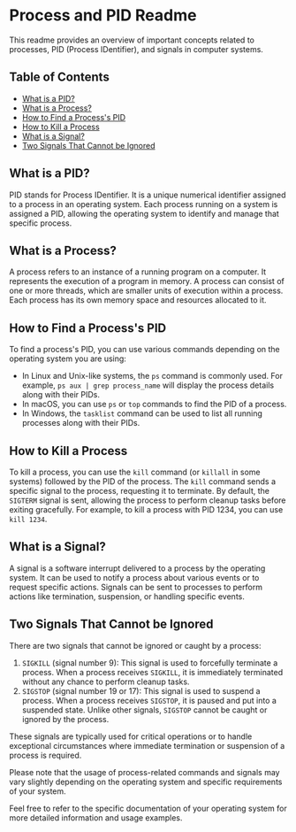 
# Process and PID Readme

This readme provides an overview of important concepts related to processes, PID (Process IDentifier), and signals in computer systems.

## Table of Contents
- [What is a PID?](#what-is-a-pid)
- [What is a Process?](#what-is-a-process)
- [How to Find a Process's PID](#how-to-find-a-processs-pid)
- [How to Kill a Process](#how-to-kill-a-process)
- [What is a Signal?](#what-is-a-signal)
- [Two Signals That Cannot be Ignored](#two-signals-that-cannot-be-ignored)

## What is a PID?
PID stands for Process IDentifier. It is a unique numerical identifier assigned to a process in an operating system. Each process running on a system is assigned a PID, allowing the operating system to identify and manage that specific process.

## What is a Process?
A process refers to an instance of a running program on a computer. It represents the execution of a program in memory. A process can consist of one or more threads, which are smaller units of execution within a process. Each process has its own memory space and resources allocated to it.

## How to Find a Process's PID
To find a process's PID, you can use various commands depending on the operating system you are using:
- In Linux and Unix-like systems, the `ps` command is commonly used. For example, `ps aux | grep process_name` will display the process details along with their PIDs.
- In macOS, you can use `ps` or `top` commands to find the PID of a process.
- In Windows, the `tasklist` command can be used to list all running processes along with their PIDs.

## How to Kill a Process
To kill a process, you can use the `kill` command (or `killall` in some systems) followed by the PID of the process. The `kill` command sends a specific signal to the process, requesting it to terminate. By default, the `SIGTERM` signal is sent, allowing the process to perform cleanup tasks before exiting gracefully. For example, to kill a process with PID 1234, you can use `kill 1234`.

## What is a Signal?
A signal is a software interrupt delivered to a process by the operating system. It can be used to notify a process about various events or to request specific actions. Signals can be sent to processes to perform actions like termination, suspension, or handling specific events.

## Two Signals That Cannot be Ignored
There are two signals that cannot be ignored or caught by a process:
1. `SIGKILL` (signal number 9): This signal is used to forcefully terminate a process. When a process receives `SIGKILL`, it is immediately terminated without any chance to perform cleanup tasks.
2. `SIGSTOP` (signal number 19 or 17): This signal is used to suspend a process. When a process receives `SIGSTOP`, it is paused and put into a suspended state. Unlike other signals, `SIGSTOP` cannot be caught or ignored by the process.

These signals are typically used for critical operations or to handle exceptional circumstances where immediate termination or suspension of a process is required.

Please note that the usage of process-related commands and signals may vary slightly depending on the operating system and specific requirements of your system.

Feel free to refer to the specific documentation of your operating system for more detailed information and usage examples.
